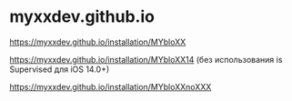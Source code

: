 # myxxdev.github.io
https://myxxdev.github.io/installation/MYbloXX


https://myxxdev.github.io/installation/MYbloXX14 (без использования is Supervised для iOS 14.0+)


https://myxxdev.github.io/installation/MYbloXXnoXXX
